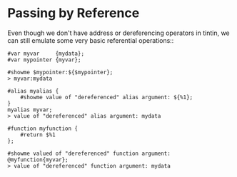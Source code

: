 Passing by Reference
====================
Even though we don't have address or dereferencing operators in tintin, we can still emulate some very basic referential operations::

    #var myvar     {mydata};
    #var mypointer {myvar};

    #showme $mypointer:${$mypointer};
    > myvar:mydata

    #alias myalias {
        #showme value of "dereferenced" alias argument: ${%1};
    }
    myalias myvar;
    > value of "dereferenced" alias argument: mydata

    #function myfunction {
        #return $%1
    };

    #showme valued of "dereferenced" function argument: @myfunction{myvar};
    > value of "dereferenced" function argument: mydata
